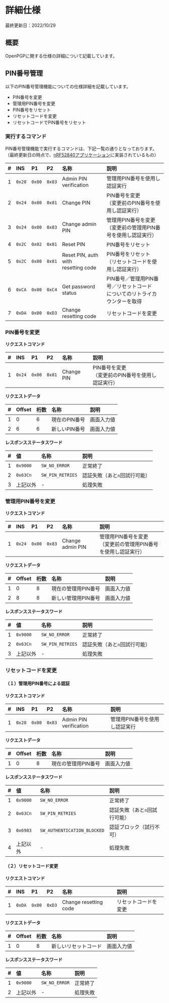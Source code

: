 # 詳細仕様

最終更新日：2022/10/29

## 概要
OpenPGPに関する仕様の詳細について記載しています。

## PIN番号管理

以下のPIN番号管理機能についての仕様詳細を記載しています。
- PIN番号を変更
- 管理用PIN番号を変更
- PIN番号をリセット
- リセットコードを変更
- リセットコードでPIN番号をリセット

### 実行するコマンド

PIN番号管理機能で実行するコマンドは、下記一覧の通りとなっております。<br>
（最終更新日の時点で、[nRF52840アプリケーション](../../nRF52840_app)に実装されているもの）

|#|INS|P1|P2|名称|説明|
|:---:|:---|:---|:---|:---|:---|
|1|`0x20`|`0x00`|`0x83`|Admin PIN verification|管理用PIN番号を使用し認証実行|
|2|`0x24`|`0x00`|`0x81`|Change PIN|PIN番号を変更<br>（変更前のPIN番号を使用し認証実行）|
|3|`0x24`|`0x00`|`0x83`|Change admin PIN|管理用PIN番号を変更<br>（変更前の管理用PIN番号を使用し認証実行）|
|4|`0x2C`|`0x02`|`0x81`|Reset PIN|PIN番号をリセット|
|5|`0x2C`|`0x00`|`0x81`|Reset PIN, auth with <br>resetting code|PIN番号をリセット<br>（リセットコードを使用し認証実行）|
|6|`0xCA`|`0x00`|`0xC4`|Get password status|PIN番号／管理用PIN番号／リセットコード<br>についてのリトライカウンターを取得|
|7|`0xDA`|`0x00`|`0xD3`|Change resetting code|リセットコードを変更|

### PIN番号を変更

<b>リクエストコマンド</b>

|#|INS|P1|P2|名称|説明|
|:---:|:---|:---|:---|:---|:---|
|1|`0x24`|`0x00`|`0x81`|Change PIN|PIN番号を変更<br>（変更前のPIN番号を使用し認証実行）|

<b>リクエストデータ</b>

|#|Offset|桁数|名称|説明|
|:---:|:---|:---|:---|:---|
|1|0|6|現在のPIN番号|画面入力値|
|2|6|6|新しいPIN番号|画面入力値|

<b>レスポンスステータスワード</b>

|#|値|名称|説明|
|:---:|:---|:---|:---|
|1|`0x9000`|`SW_NO_ERROR`|正常終了|
|2|`0x63Cn`|`SW_PIN_RETRIES`|認証失敗（あと`n`回試行可能）|
|3|上記以外|-|処理失敗|

### 管理用PIN番号を変更

<b>リクエストコマンド</b>

|#|INS|P1|P2|名称|説明|
|:---:|:---|:---|:---|:---|:---|
|1|`0x24`|`0x00`|`0x83`|Change admin PIN|管理用PIN番号を変更<br>（変更前の管理用PIN番号を使用し認証実行）|

<b>リクエストデータ</b>

|#|Offset|桁数|名称|説明|
|:---:|:---|:---|:---|:---|
|1|0|8|現在の管理用PIN番号|画面入力値|
|2|8|8|新しい管理用PIN番号|画面入力値|

<b>レスポンスステータスワード</b>

|#|値|名称|説明|
|:---:|:---|:---|:---|
|1|`0x9000`|`SW_NO_ERROR`|正常終了|
|2|`0x63Cn`|`SW_PIN_RETRIES`|認証失敗（あと`n`回試行可能）|
|3|上記以外|-|処理失敗|

### リセットコードを変更

#### （１）管理用PIN番号による認証

<b>リクエストコマンド</b>

|#|INS|P1|P2|名称|説明|
|:---:|:---|:---|:---|:---|:---|
|1|`0x20`|`0x00`|`0x83`|Admin PIN verification|管理用PIN番号を使用し認証実行|

<b>リクエストデータ</b>

|#|Offset|桁数|名称|説明|
|:---:|:---|:---|:---|:---|
|1|0|8|現在の管理用PIN番号|画面入力値|

<b>レスポンスステータスワード</b>

|#|値|名称|説明|
|:---:|:---|:---|:---|
|1|`0x9000`|`SW_NO_ERROR`|正常終了|
|2|`0x63Cn`|`SW_PIN_RETRIES`|認証失敗（あと`n`回試行可能）|
|3|`0x6983`|`SW_AUTHENTICATION_BLOCKED`|認証ブロック（試行不可）|
|4|上記以外|-|処理失敗|

#### （２）リセットコード変更

<b>リクエストコマンド</b>

|#|INS|P1|P2|名称|説明|
|:---:|:---|:---|:---|:---|:---|
|1|`0xDA`|`0x00`|`0xD3`|Change resetting code|リセットコードを変更|

<b>リクエストデータ</b>

|#|Offset|桁数|名称|説明|
|:---:|:---|:---|:---|:---|
|1|0|8|新しいリセットコード|画面入力値|

<b>レスポンスステータスワード</b>

|#|値|名称|説明|
|:---:|:---|:---|:---|
|1|`0x9000`|`SW_NO_ERROR`|正常終了|
|2|上記以外|-|処理失敗|
